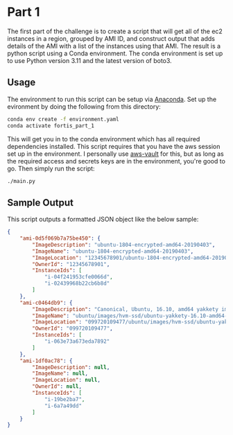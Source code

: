 # Part 1

The first part of the challenge is to create a script that will get all of the ec2 instances in a region, grouped by AMI ID, and construct output that adds details of the AMI with a list of the instances using that AMI. The result is a python script using a Conda environment. The conda environment is set up to use Python version 3.11 and the latest version of boto3.


## Usage

The environment to run this script can be setup via [Anaconda](https://anaconda.org/). 
Set up the evironment by doing the following from this directory:
```bash
conda env create -f environment.yaml
conda activate fortis_part_1
```
This will get you in to the conda environment which has all required dependencies installed.
This script requires that you have the aws session set up in the environment. I personally use [aws-vault](https://github.com/99designs/aws-vault) for this, but as long as the required access and secrets keys are in the environment, you're good to go. 
Then simply run the script:
```bash
./main.py 
```

## Sample Output

This script outputs a formatted JSON object like the below sample:

```json
{ 
    "ami-0d5f069b7a75be450": { 
        "ImageDescription": "ubuntu-1804-encrypted-amd64-20190403", 
        "ImageName": "ubuntu-1804-encrypted-amd64-20190403", 
        "ImageLocation": "12345678901/ubuntu-1804-encrypted-amd64-20190403",
        "OwnerId": "12345678901", 
        "InstanceIds": [ 
            "i-04f241953cfe0066d", 
            "i-02439968b22cb6b8d"  
        ] 
    }, 
    "ami-c0464db9": {
        "ImageDescription": "Canonical, Ubuntu, 16.10, amd64 yakkety image build",
        "ImageName": "ubuntu/images/hvm-ssd/ubuntu-yakkety-16.10-amd64-server-2",
        "ImageLocation": "099720109477/ubuntu/images/hvm-ssd/ubuntu-yakkety-16.",
        "OwnerId": "099720109477", 
        "InstanceIds": [ 
            "i-063e73a673eda7892"
        ]
    },
    "ami-1df0ac78": {
        "ImageDescription": null,
        "ImageName": null,
        "ImageLocation": null,
        "OwnerId": null,
        "InstanceIds": [
            "i-19be2ba7",
            "i-6a7a49dd"
        ]
    }
} 
```
